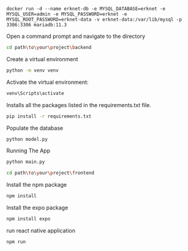 ```
docker run -d --name erknet-db -e MYSQL_DATABASE=erknet -e MYSQL_USER=admin -e MYSQL_PASSWORD=erknet -e MYSQL_ROOT_PASSWORD=erknet-data -v erknet-data:/var/lib/mysql -p 3306:3306 mariadb:11.3
```

Open a command prompt and navigate to the directory 
```bash
cd path\to\your\project\backend
```

Create a virtual environment 
```bash
python -m venv venv
```

Activate the virtual environment:
```bash
venv\Scripts\activate
```

Installs all the packages listed in the requirements.txt file.
```bash
pip install -r requirements.txt
```

Populate the database
```bash
python model.py
```

Running The App
```bash
python main.py
```

```bash
cd path\to\your\project\frontend
```

Install the npm package
```bash
npm install
```

Install the expo package
```bash
npm install expo
```

run react native application
```bash
npm run
```
